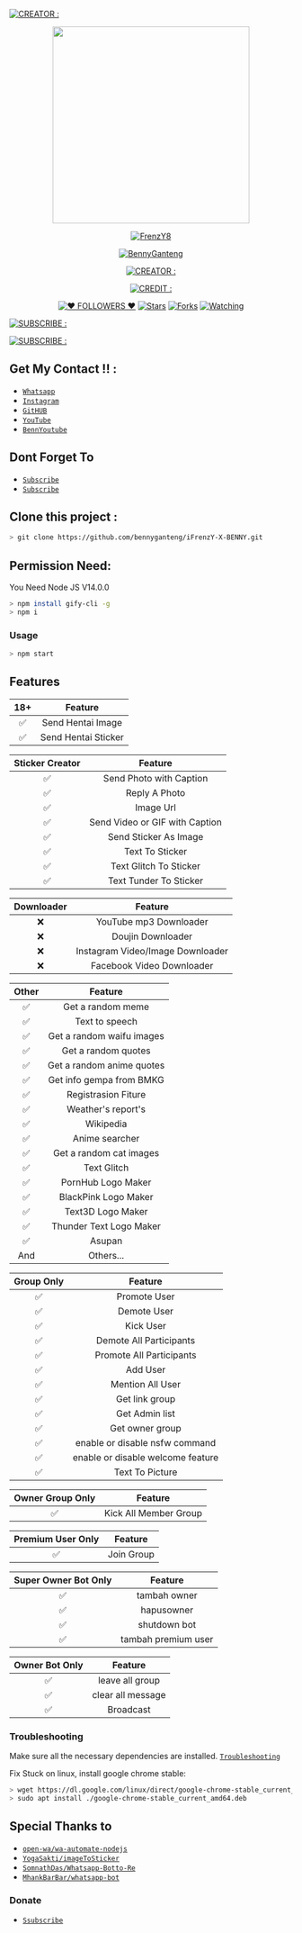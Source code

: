 <a href="https://github.com/ArugaZ"><img title="CREATOR :" src="https://img.shields.io/badge/NO WORK ON : -TERMUX-red.svg?style=for-the-badge&logo=github"></a>
<p align="center">
</p>
<p align="center">
<img src="https://camo.githubusercontent.com/9c184e56a76795eaeb8e7584424520de07a9aa4db57323f626ef9ff7730f62b9/68747470733a2f2f6d656469612e67697068792e636f6d2f6d656469612f34644d3155373661415133646245366263332f67697068792e676966" width="350" height="350"/>
</p>
<p align="center">
<a href="#"><img title="FrenzY8" src="https://img.shields.io/badge/🏷 FrenzY8 MODS 🏷-blue?colorA=%000000&colorB=%ffffff&style=for-the-badge"></a>
</p>
<p align="center">
<a href="#"><img title="BennyGanteng" src="https://img.shields.io/badge/⚜ Benny Hidayat ⚜-yellow?colorA=%000000&colorB=%ffffff&style=for-the-badge"></a>
</p>
<p align="center">
<a href="https://github.com/FrenzY8"><img title="CREATOR :" src="https://img.shields.io/badge/DEVELOPER : -FrenzY8-blue.svg?style=for-the-badge&logo=github"></a>
<p align="center">
<a href="https://github.com/bennyganteng"><img title="CREDIT :" src="https://img.shields.io/badge/CREDIT : -BennyGanteng-yellow.svg?style=for-the-badge&logo=github"></a>
</p>
<p align="center">
<a href="https://github.com/ArugaZ/followers"><img title="❤ FOLLOWERS ❤" src="https://img.shields.io/github/followers/mhankbarbar?color=yellow&style=flat-square"></a>
<a href="https://github.com/MhankBarBar/whatsapp-bot/stargazers/"><img title="Stars" src="https://img.shields.io/github/stars/bennyganteng/bennybotwa?color=red&style=flat-square"></a>
<a href="https://github.com/MhankBarBar/whatsapp-bot/network/members"><img title="Forks" src="https://img.shields.io/github/forks/FrenzY8/iFrenzY-X-BENNY?color=red&style=flat-square"></a>
<a href="https://github.com/MhankBarBar/whatsapp-bot"><img title="Watching" src="https://img.shields.io/github/watchers/mhankbarbar/whatsapp-bot?label=Watchers&color=blue&style=flat-square"></a>
</p>
<a href="https://youtube.com/bennyhidayat"><img title="SUBSCRIBE :" src="https://img.shields.io/badge/SUBSCRIBE : -BennyHidayat-blue.svg?style=for-the-badge&logo=github"></a>
</p>
<a href="https://youtube.com/FrenzY8"><img title="SUBSCRIBE :" src="https://img.shields.io/badge/SUBSCRIBE : -FrenzY8-yellow.svg?style=for-the-badge&logo=github"></a>


## Get My Contact !! :

* [`Whatsapp`](wa.me/6285283200715)
* [`Instagram`](https://instagram.com/kenajaga.exe)
* [`GitHUB`](https://github.com/FrenzY8)
* [`YouTube`](https://youtube.com/c/FrenzY8)
* [`BennYoutube`](https://youtube.com/c/bennyhidayat)


## Dont Forget To

* [`Subscribe`](https://youtube.com/c/FrenzY8)
* [`Subscribe`](https://youtube.com/c/bennyhidayat)

## Clone this project :

```bash
> git clone https://github.com/bennyganteng/iFrenzY-X-BENNY.git
```

## Permission Need:

You Need Node JS V14.0.0

```bash
> npm install gify-cli -g
> npm i
```

### Usage

```bash
> npm start
```

## Features

| 18+ |                Feature           |
| :-----------: | :--------------------------------: |
|       ✅       | Send Hentai Image          |
|       ✅       | Send Hentai Sticker          |

| Sticker Creator |                Feature           |
| :-----------: | :--------------------------------: |
|       ✅       | Send Photo with Caption          |
|       ✅       | Reply A Photo                    |
|       ✅       | Image Url                        |
|       ✅       | Send Video or GIF with Caption   |
|       ✅       | Send Sticker As Image            |
|       ✅       | Text To Sticker                  |
|       ✅       | Text Glitch To Sticker           |
|       ✅       | Text Tunder To Sticker           |



| Downloader |                     Feature                |
| :------------: | :---------------------------------------------: |
|       ❌        |   YouTube mp3 Downloader                    |
|       ❌        |   Doujin Downloader         |
|       ❌        |   Instagram Video/Image Downloader                  |
|       ❌        |   Facebook Video Downloader                  |


| Other  |                     Feature                     |
| :------------: | :---------------------------------------------: |
|       ✅        |   Get a random meme             |
|       ✅        |   Text to speech                |
|       ✅        |   Get a random waifu images     |
|       ✅        |   Get a random quotes           |
|       ✅        |   Get a random anime quotes     |
|       ✅        |   Get info gempa from BMKG      
|       ✅        |   Registrasion Fiture           |
|       ✅        |   Weather's report's            |
|       ✅        |   Wikipedia                     |
|       ✅        |   Anime searcher                |
|       ✅        |   Get a random cat images       |
|       ✅        |   Text Glitch       |
|       ✅        |   PornHub Logo Maker       |
|       ✅        |   BlackPink Logo Maker       |
|       ✅        |   Text3D Logo Maker       |
|       ✅        |   Thunder Text Logo Maker       |
|       ✅        |   Asupan                        |
|      And        |   Others...                     |


| Group Only  |                     Feature                     |
| :------------: | :---------------------------------------------: |
|       ✅        |   Promote User                  |
|       ✅        |   Demote User                   |
|       ✅        |   Kick User                     |
|       ✅        |   Demote All Participants       |
|       ✅        |   Promote All Participants      |
|       ✅        |   Add User                      |
|       ✅        |   Mention All User              |
|       ✅        |   Get link group                |
|       ✅        |   Get Admin list                |
|       ✅        |   Get owner group               |
|       ✅        |   enable or disable nsfw command|
|       ✅        |   enable or disable welcome feature|
|       ✅        |   Text To Picture               |


| Owner Group Only  |              Feature                |
| :------------: | :---------------------------------------------: |
|       ✅        |   Kick All Member Group                 |

| Premium User Only  |              Feature                |
| :------------: | :---------------------------------------------: |
|       ✅        |   Join Group                    |

| Super Owner Bot Only  |              Feature                |
| :------------: | :---------------------------------------------: |
|       ✅        |   tambah owner                   |
|       ✅        |   hapusowner                     |
|       ✅        |   shutdown bot                   |
|       ✅        |   tambah premium user            |

| Owner Bot Only  |              Feature                |
| :------------: | :---------------------------------------------: |
|       ✅        |   leave all group                   |
|       ✅        |   clear all message                 |
|       ✅        |   Broadcast                      |


### Troubleshooting
Make sure all the necessary dependencies are installed.
[`Troubleshooting`](https://github.com/puppeteer/puppeteer/blob/main/docs/troubleshooting.md)

Fix Stuck on linux, install google chrome stable:
```bash
> wget https://dl.google.com/linux/direct/google-chrome-stable_current_amd64.deb
> sudo apt install ./google-chrome-stable_current_amd64.deb
```
## Special Thanks to
* [`open-wa/wa-automate-nodejs`](https://github.com/open-wa/wa-automate-nodejs)
* [`YogaSakti/imageToSticker`](https://github.com/YogaSakti/imageToSticker)
* [`SomnathDas/Whatsapp-Botto-Re`](https://github.com/SomnathDas/Whatsapp-Botto-Re)
* [`MhankBarBar/whatsapp-bot`](https://github.com/MhankBarBar/whatsapp-bot)

### Donate
* [`Ssubscribe`](https://youtube.com/c/FrenzY8)
